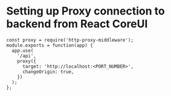 # Setting up Proxy connection to backend from React CoreUI #

```
const proxy = require('http-proxy-middleware');
module.exports = function(app) {
  app.use(
    '/api',
    proxy({
      target: 'http://localhost:<PORT_NUMBER>',
      changeOrigin: true,
    })
  );
};
```
